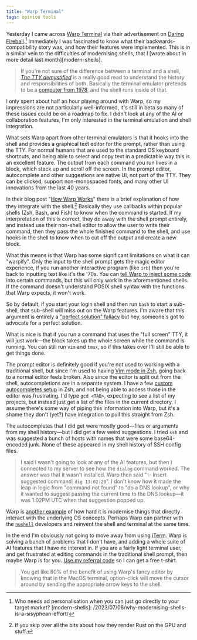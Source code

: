 ```yaml
---
title: "Warp Terminal"
tags: opinion tools
---
```


Yesterday I came across [Warp Terminal][warp] via their advertisement on [Daring Fireball][df-ad].[^good-ad] Immediately I was fascinated to know what their backwards-compatibility story was, and how their features were implemented. This is in a similar vein to the difficulties of modernising shells, that I [wrote about in more detail last month][modern-shells].

[warp]: https://www.warp.dev
[df-ad]: https://daringfireball.net/feeds/sponsors/2023/07/warp_your_terminal_reimagined
[^good-ad]: Who needs ad personalisation when you can just go directly to your target market?
[modern-shells]: /2023/07/06/why-modernising-shells-is-a-sisyphean-effort/

> If you're not sure of the difference between a terminal and a shell, [_The TTY demystified_](http://www.linusakesson.net/programming/tty/) is a really good read to understand the history and responsibilities of both. Basically the terminal emulator pretends to be a [computer from 1978](https://en.wikipedia.org/wiki/VT100), and the shell runs inside of that.

I only spent about half an hour playing around with Warp, so my impressions are not particularly well-informed, it's still in beta so many of these issues could be on a roadmap to fix. I didn't look at any of the AI or collaboration features, I'm only interested in the terminal emulation and shell integration.

What sets Warp apart from other terminal emulators is that it hooks into the shell and provides a graphical text editor for the prompt, rather than using the TTY. For normal humans that are used to the standard OS keyboard shortcuts, and being able to select and copy text in a predictable way this is an excellent feature. The output from each command you run lives in a block, which stack up and scroll off the screen. In the prompt editor, autocomplete and other suggestions are native UI, not part of the TTY. They can be clicked, support non-monospaced fonts, and many other UI innovations from the last 40 years.

In their blog post "[How Warp Works](https://www.warp.dev/blog/how-warp-works)" there is a brief explanation of how they integrate with the shell.[^skip-rust] Basically they use callbacks within popular shells (Zsh, Bash, and Fish) to know when the command is started. If my interpretation of this is correct, they do away with the shell prompt entirely, and instead use their non-shell editor to allow the user to write their command, then they pass the whole finished command to the shell, and use hooks in the shell to know when to cut off the output and create a new block.

[^skip-rust]: If you skip over all the bits about how they render Rust on the GPU and stuff.

What this means is that Warp has some significant limitations on what it can "warpify". Only the input to the shell prompt gets the magic editor experience, if you run another interactive program (like `irb`) then you're back to inputting text like it's the '70s. You can [tell Warp to inject some code](https://docs.warp.dev/features/subshells#how-to-warpify-the-subshell) into certain commands, but this will only work in the aforementioned shells. If the command doesn't understand POSIX shell syntax with the functions that Warp expects, it won't work.

So by default, if you start your login shell and then run `bash` to start a sub-shell, that sub-shell will miss out on the Warp features. I'm aware that this argument is entirely a ["perfect solution" fallacy](https://en.wikipedia.org/wiki/Nirvana_fallacy) but hey, someone's got to advocate for a perfect solution.

What is nice is that if you run a command that uses the "full screen" TTY, it will just work—the block takes up the whole screen while the command is running. You can still run `vim` and `tmux`, so if this takes over I'll still be able to get things done.

The prompt editor is definitely good if you're not used to working with a traditional shell, but since I'm used to having [Vim mode in Zsh](https://koenwoortman.com/zsh-vim-mode/), going back to a normal editor feels broken. Also since the editor is split out from the shell, autocompletions are in a separate system. I have a few [custom autocompletes setup](https://codeberg.org/willhbr/dotfiles/src/branch/main/zsh/completions.zsh) in Zsh, and not being able to access those in the editor was frustrating. I'd type `gcd <TAB>`, expecting to see a list of my projects, but instead just get a list of the files in the current directory. I assume there's some way of piping this information into Warp, but it's a shame they don't (yet?) have integration to pull this straight from Zsh.

The autocompletes that I did get were mostly good—files or arguments from my shell history—but I did get a few weird suggestions. I tried `ssh` and was suggested a bunch of hosts with names that were some base64-encoded junk. None of these appeared in my shell history of SSH config files.

> I said I wasn't going to look at any of the AI features, but then I connected to my server to see how the `dialog` command worked. The answer was that it wasn't installed. Warp then said "✨ Insert suggested command: `dig 13:02:20`". I don't know how it made the leap in logic from "command not found" to "do a DNS lookup", or why it wanted to suggest passing the current time to the DNS lookup—it was 1:02PM UTC when that suggestion popped up.

Warp is [another example](/2023/07/06/why-modernising-shells-is-a-sisyphean-effort/) of how hard it is modernise things that directly interact with the underlying OS concepts. Perhaps Warp can partner with the [`nushell`](https://github.com/nushell/nushell) developers and reinvent the shell and terminal at the same time.

In the end I'm obviously not going to move away from using [iTerm](https://iterm2.com). Warp is solving a bunch of problems that I don't have, and adding a whole suite of AI features that I have no interest in. If you are a fairly light terminal user, and get frustrated at editing commands in the traditional shell prompt, then maybe Warp is for you. [Use my referral code](https://app.warp.dev/referral/8GY984) so I can get a free t-shirt.

> You get like 80% of the benefit of using Warp's fancy editor by knowing that in the MacOS terminal, option-click will move the cursor around by sending the appropriate arrow keys to the shell.
